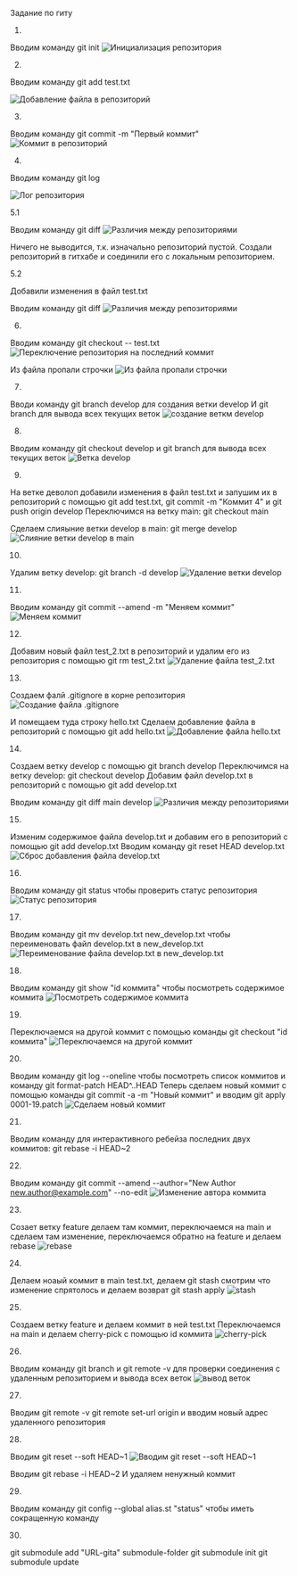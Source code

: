 Задание по гиту

1.

Вводим команду git init
![Инициализация репозитория](sreens/1.png)<br>

2. 

Вводим команду git add test.txt

![Добавление файла в репозиторий](sreens/2.png)<br>

3.

Вводим команду git commit -m "Первый коммит"
![Коммит в репозиторий](sreens/3.png)<br>


4.

Вводим команду git log

![Лог репозитория](sreens/4.png)<br>


5.1

Вводим команду git diff
![Различия между репозиториями](sreens/5.png)<br>

Ничего не выводится, т.к. изначально репозиторий пустой.
Создали репозиторий в гитхабе и соединили его с локальным репозиторием.

5.2

Добавили изменения в файл test.txt

Вводим команду git diff
![Различия между репозиториями](sreens/6.png)<br>

6.

Вводим команду git checkout -- test.txt
![Переключение репозитория на последний коммит](sreens/7.png)<br>


Из файла пропали строчки
![Из файла пропали строчки](sreens/8.png)<br>


7.
Вводи команду git branch develop для создания ветки develop
И git branch для вывода всех текущих веток
![создание веткм develop](sreens/9.png)<br>

8.

Вводим команду git checkout develop
и git branch для вывода всех текущих веток
![Ветка develop](sreens/10.png)<br>

9.
На ветке деволоп добавили изменения в файл test.txt и запушим их в репозиторий с помощью git add test.txt, git commit -m "Коммит 4" и git push origin develop
Переключимся на ветку main: git checkout main

Сделаем слияыние ветки develop в main: git merge develop
![Слияние ветки develop в main](sreens/11.png)<br>

10.
Удалим ветку develop: git branch -d develop
![Удаление ветки develop](sreens/12.png)<br>

11.
Вводим команду git commit --amend -m "Меняем коммит"
![Меняем коммит](sreens/14.png)<br>


12.
Добавим новый файл test_2.txt в репозиторий
и удалим его из репозитория с помощью git rm test_2.txt
![Удаление файла test_2.txt](sreens/13.png)<br>


13.
Создаем фалй .gitignore в корне репозитория
![Создание файла .gitignore](sreens/15.png)<br>

И помещаем туда строку hello.txt
Сделаем добавление файла в репозиторий с помощью git add hello.txt
![Добавление файла hello.txt](sreens/16.png)<br>


14.
Создаем ветку develop с помощью git branch develop
Переключимся на ветку develop: git checkout develop
Добавим файл develop.txt в репозиторий с помощью git add develop.txt

Вводим команду git diff main develop
![Различия между репозиториями](sreens/17.png)<br>

15.
Изменим содержимое файла develop.txt и добавим его в репозиторий с помощью git add develop.txt
Вводим команду git reset HEAD develop.txt
![Сброс добавления файла develop.txt](sreens/18.png)<br>

16.

Вводим команду git status чтобы проверить статус репозитория
![Статус репозитория](sreens/19.png)<br>

17.
Вводим команду git mv develop.txt new_develop.txt чтобы переименовать файл develop.txt в new_develop.txt
![Переименование файла develop.txt в new_develop.txt](sreens/20.png)<br>

18.
Вводим команду git show "id коммита" чтобы посмотреть содержимое коммита
![Посмотреть содержимое коммита](sreens/21.png)<br>

19.
Переключаемся на другой коммит с помощью команды git checkout "id коммита"
![Переключаемся на другой коммит](sreens/22.png)<br>

20.
Вводим команду git log --oneline чтобы посмотреть список коммитов и команду git format-patch HEAD^..HEAD
Теперь сделаем новый коммит с помощью команды git commit -a -m "Новый коммит" и вводим git apply 0001-19.patch
![Сделаем новый коммит](sreens/23.png)<br>

21.
Вводим команду для интерактивного ребейза последних двух коммитов: git rebase -i HEAD~2

22.
Вводим команду git commit --amend --author="New Author <new.author@example.com>" --no-edit
![Изменение автора коммита](sreens/24.png)<br>

23.
Созает ветку feature делаем там коммит, переключаемся на main и сделаем там изменение, переключаемся обратно на feature и делаем rebase
![rebase](sreens/25.png)<br>

24.
Делаем ноаый коммит в main test.txt, делаем git stash смотрим что изменение спрятолось и делаем возврат git stash apply
![stash](sreens/26.png)<br>

25.
Создаем ветку feature и делаем коммит в ней test.txt
Переключаемся на main и делаем cherry-pick с помощью id коммита
![cherry-pick](sreens/27.png)<br>

26.
Вводим команду git branch и git remote -v для проверки соединения с удаленным репозиторием и вывода всех веток
![вывод веток](sreens/28.png)<br>

27.
Вводим git remote -v
git remote set-url origin и вводим новый адрес удаленного репозитория

28.
Вводим git reset --soft HEAD~1
![Вводим git reset --soft HEAD~1](sreens/29.png)<br>

Вводим git rebase -i HEAD~2
И удаляем ненужный коммит

29.
Вводим команду git config --global alias.st "status" чтобы иметь сокращенную команду

30.

git submodule add "URL-gita" submodule-folder
git submodule init
git submodule update